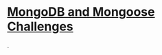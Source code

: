 # [MongoDB and Mongoose Challenges](https://www.freecodecamp.org/learn/apis-and-microservices/mongodb-and-mongoose/)
.
